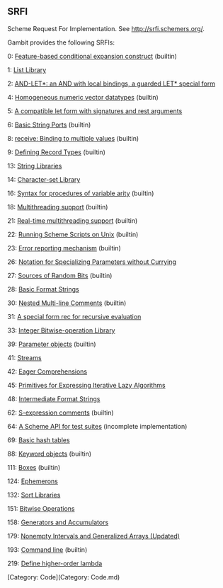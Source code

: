 ## SRFI

Scheme Request For Implementation. See <http://srfi.schemers.org/>.

Gambit provides the following SRFIs:

0: [Feature-based conditional expansion
construct](https://srfi.schemers.org/srfi-0/srfi-0.html) (builtin)

1: [List Library](https://srfi.schemers.org/srfi-1/srfi-1.html)

2: [AND-LET\*: an AND with local bindings, a guarded LET\* special
form](https://srfi.schemers.org/srfi-2/srfi-2.html)

4: [Homogeneous numeric vector
datatypes](https://srfi.schemers.org/srfi-4/srfi-4.html) (builtin)

5: [A compatible let form with signatures and rest
arguments](https://srfi.schemers.org/srfi-5/srfi-5.html)

6: [Basic String Ports](https://srfi.schemers.org/srfi-6/srfi-6.html)
(builtin)

8: [receive: Binding to multiple
values](https://srfi.schemers.org/srfi-8/srfi-8.html) (builtin)

9: [Defining Record Types](https://srfi.schemers.org/srfi-9/srfi-9.html)
(builtin)

13: [String Libraries](https://srfi.schemers.org/srfi-13/srfi-13.html)

14: [Character-set
Library](https://srfi.schemers.org/srfi-14/srfi-14.html)

16: [Syntax for procedures of variable
arity](https://srfi.schemers.org/srfi-16/srfi-16.html) (builtin)

18: [Multithreading
support](https://srfi.schemers.org/srfi-18/srfi-18.html) (builtin)

21: [Real-time multithreading
support](https://srfi.schemers.org/srfi-21/srfi-21.html) (builtin)

22: [Running Scheme Scripts on
Unix](https://srfi.schemers.org/srfi-22/srfi-22.html) (builtin)

23: [Error reporting
mechanism](https://srfi.schemers.org/srfi-23/srfi-23.html) (builtin)

26: [Notation for Specializing Parameters without
Currying](https://srfi.schemers.org/srfi-26/srfi-26.html)

27: [Sources of Random
Bits](https://srfi.schemers.org/srfi-27/srfi-27.html) (builtin)

28: [Basic Format
Strings](https://srfi.schemers.org/srfi-28/srfi-28.html)

30: [Nested Multi-line
Comments](https://srfi.schemers.org/srfi-30/srfi-30.html) (builtin)

31: [A special form rec for recursive
evaluation](https://srfi.schemers.org/srfi-31/srfi-31.html)

33: [Integer Bitwise-operation
Library](https://srfi.schemers.org/srfi-33/srfi-33.html)

39: [Parameter objects](https://srfi.schemers.org/srfi-39/srfi-39.html)
(builtin)

41: [Streams](https://srfi.schemers.org/srfi-41/srfi-41.html)

42: [Eager
Comprehensions](https://srfi.schemers.org/srfi-42/srfi-42.html)

45: [Primitives for Expressing Iterative Lazy
Algorithms](https://srfi.schemers.org/srfi-45/srfi-45.html)

48: [Intermediate Format
Strings](https://srfi.schemers.org/srfi-48/srfi-48.html)

62: [S-expression
comments](https://srfi.schemers.org/srfi-62/srfi-62.html) (builtin)

64: [A Scheme API for test
suites](https://srfi.schemers.org/srfi-64/srfi-64.html) (incomplete
implementation)

69: [Basic hash tables](https://srfi.schemers.org/srfi-69/srfi-69.html)

88: [Keyword objects](https://srfi.schemers.org/srfi-88/srfi-88.html)
(builtin)

111: [Boxes](https://srfi.schemers.org/srfi-111/srfi-111.html) (builtin)

124: [Ephemerons](https://srfi.schemers.org/srfi-124/srfi-124.html)

132: [Sort Libraries](https://srfi.schemers.org/srfi-132/srfi-132.html)

151: [Bitwise
Operations](https://srfi.schemers.org/srfi-151/srfi-151.html)

158: [Generators and
Accumulators](https://srfi.schemers.org/srfi-158/srfi-158.html)

179: [Nonempty Intervals and Generalized Arrays
(Updated)](https://srfi.schemers.org/srfi-179/srfi-179.html)

193: [Command line](https://srfi.schemers.org/srfi-193/srfi-193.html)
(builtin)

219: [Define higher-order
lambda](https://srfi.schemers.org/srfi-219/srfi-219.html)

[Category: Code](Category: Code.md)
